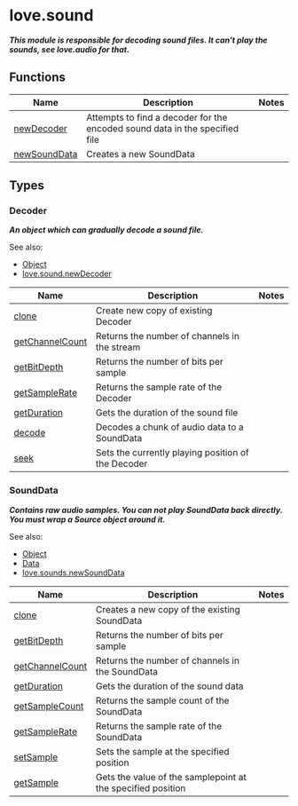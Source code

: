 # love.sound

<b><i>
This module is responsible for decoding sound files. It can't play the sounds, see love.audio for that.
</b></i>

## Functions

| Name                                                            | Description                                                                 | Notes |
|-----------------------------------------------------------------|-----------------------------------------------------------------------------|-------|
| [newDecoder](https://love2d.org/wiki/love.sound.newDecoder)     | Attempts to find a decoder for the encoded sound data in the specified file |       |
| [newSoundData](https://love2d.org/wiki/love.sound.newSoundData) | Creates a new SoundData                                                     |       |

## Types

### Decoder

<b><i>
An object which can gradually decode a sound file.
</b></i>

See also:
- [Object](api/love?id=Object)
- [love.sound.newDecoder](https://love2d.org/wiki/love.sound.newDecoder)

| Name                                                               | Description                                        | Notes |
|--------------------------------------------------------------------|----------------------------------------------------|-------|
| [clone](https://love2d.org/wiki/Decoder:clone)                     | Create new copy of existing Decoder                |       |
| [getChannelCount](https://love2d.org/wiki/Decoder:getChannelCount) | Returns the number of channels in the stream       |       |
| [getBitDepth](https://love2d.org/wiki/Decoder:getBitDepth)         | Returns the number of bits per sample              |       |
| [getSampleRate](https://love2d.org/wiki/Decoder:getSampleRate)     | Returns the sample rate of the Decoder             |       |
| [getDuration](https://love2d.org/wiki/Decoder:getDuration)         | Gets the duration of the sound file                |       |
| [decode](https://love2d.org/wiki/Decoder:decode)                   | Decodes a chunk of audio data to a SoundData       |       |
| [seek](https://love2d.org/wiki/Decoder:seek)                       | Sets the currently playing position of the Decoder |       |

### SoundData

<b><i>
Contains raw audio samples.
You can not play SoundData back directly. You must wrap a Source object around it.
</b></i>

See also:
- [Object](api/love?id=Object)
- [Data](api/data)
- [love.sounds.newSoundData](https://love2d.org/wiki/love.sound.newSoundData)

| Name                                                                 | Description                                                 | Notes |
|----------------------------------------------------------------------|-------------------------------------------------------------|-------|
| [clone](https://love2d.org/wiki/SoundData:clone)                     | Creates a new copy of the existing SoundData                |       |
| [getBitDepth](https://love2d.org/wiki/SoundData:getBitDepth)         | Returns the number of bits per sample                       |       |
| [getChannelCount](https://love2d.org/wiki/SoundData:getChannelCount) | Returns the number of channels in the SoundData             |       |
| [getDuration](https://love2d.org/wiki/SoundData:getDuration)         | Gets the duration of the sound data                         |       |
| [getSampleCount](https://love2d.org/wiki/SoundData:getSampleCount)   | Returns the sample count of the SoundData                   |       |
| [getSampleRate](https://love2d.org/wiki/SoundData:getSampleRate)     | Returns the sample rate of the SoundData                    |       |
| [setSample](https://love2d.org/wiki/SoundData:setSample)             | Sets the sample at the specified position                   |       |
| [getSample](https://love2d.org/wiki/SoundData:getSample)             | Gets the value of the samplepoint at the specified position |       |
